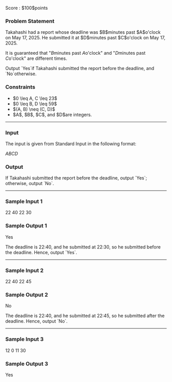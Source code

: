 
<div>

<span>

<span>

<p>
Score : $100$points
</p>

<div>

<section>

### **Problem Statement**

<p>
Takahashi had a report whose deadline was $B$minutes past $A$o'clock on May 17, 2025. He submitted it at $D$minutes past $C$o'clock on May 17, 2025.

It is guaranteed that "$B$minutes past $A$o'clock" and "$D$minutes past $C$o'clock" are different times.
</p>

<p>
Output `Yes`if Takahashi submitted the report before the deadline, and `No`otherwise.
</p>

</section>

</div>

<div>

<section>

### **Constraints**

<ul>

<li>
$0 \leq A, C \leq 23$
</li>

<li>
$0 \leq B, D \leq 59$
</li>

<li>
$(A, B) \neq (C, D)$
</li>

<li>
$A$, $B$, $C$, and $D$are integers.
</li>

</ul>

</section>

</div>

---

<div>

<div>

<section>

### **Input**

<p>
The input is given from Standard Input in the following format:
</p>

<div>

$A$$B$$C$$D$
</div>

</section>

</div>

<div>

<section>

### **Output**

<p>
If Takahashi submitted the report before the deadline, output `Yes`; otherwise, output `No`.
</p>

</section>

</div>

</div>

---

<div>

<section>

### **Sample Input 1**

<div>

22 40 22 30

</div>

</section>

</div>

<div>

<section>

### **Sample Output 1**

<div>

Yes

</div>

<p>
The deadline is 22:40, and he submitted at 22:30, so he submitted before the deadline.
Hence, output `Yes`.
</p>

</section>

</div>

---

<div>

<section>

### **Sample Input 2**

<div>

22 40 22 45

</div>

</section>

</div>

<div>

<section>

### **Sample Output 2**

<div>

No

</div>

<p>
The deadline is 22:40, and he submitted at 22:45, so he submitted after the deadline.
Hence, output `No`.
</p>

</section>

</div>

---

<div>

<section>

### **Sample Input 3**

<div>

12 0 11 30

</div>

</section>

</div>

<div>

<section>

### **Sample Output 3**

<div>

Yes

</div>

</section>

</div>

</span>

</span>

</div>
